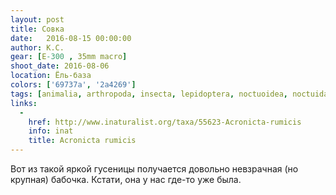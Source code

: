 ```yaml
---
layout: post
title: Совка
date:   2016-08-15 00:00:00
author: К.С.
gear: [E-300 , 35mm macro]
shoot_date: 2016-08-06
location: Ёль-база
colors: ['69737a', '2a4269']
tags: [animalia, arthropoda, insecta, lepidoptera, noctuoidea, noctuidae, acronicta, acronicta rumicis]
links:
  -
    href: http://www.inaturalist.org/taxa/55623-Acronicta-rumicis
    info: inat
    title: Acronicta rumicis
---
```


Вот из такой яркой гусеницы получается довольно невзрачная (но крупная) бабочка. Кстати, она у нас где-то уже была.
